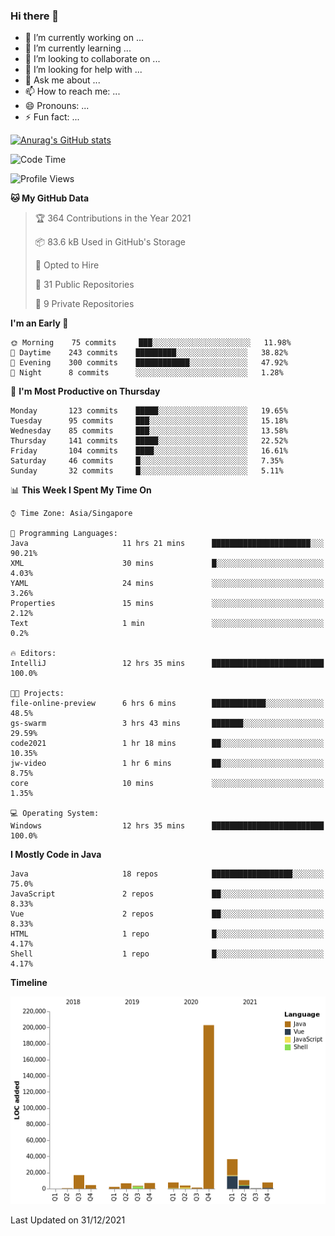 ### Hi there 👋

- 🔭 I’m currently working on ...
- 🌱 I’m currently learning ...
- 👯 I’m looking to collaborate on ...
- 🤔 I’m looking for help with ...
- 💬 Ask me about ...
- 📫 How to reach me: ...
- 😄 Pronouns: ...
- ⚡ Fun fact: ...

[![Anurag's GitHub stats](https://github-readme-stats.vercel.app/api?username=xiumu2017&show_icons=true&theme=radical)](https://github.com/anuraghazra/github-readme-stats)

<!--
**xiumu2017/xiumu2017** is a ✨ _special_ ✨ repository because its `README.md` (this file) appears on your GitHub profile.

Here are some ideas to get you started:

- 🔭 I’m currently working on ...
- 🌱 I’m currently learning ...
- 👯 I’m looking to collaborate on ...
- 🤔 I’m looking for help with ...
- 💬 Ask me about ...
- 📫 How to reach me: ...
- 😄 Pronouns: ...
- ⚡ Fun fact: ...
-->

<!--START_SECTION:waka-->
![Code Time](http://img.shields.io/badge/Code%20Time-178%20hrs%2057%20mins-blue)

![Profile Views](http://img.shields.io/badge/Profile%20Views-0-blue)

**🐱 My GitHub Data** 

> 🏆 364 Contributions in the Year 2021
 > 
> 📦 83.6 kB Used in GitHub's Storage 
 > 
> 💼 Opted to Hire
 > 
> 📜 31 Public Repositories 
 > 
> 🔑 9 Private Repositories  
 > 
**I'm an Early 🐤** 

```text
🌞 Morning    75 commits     ███░░░░░░░░░░░░░░░░░░░░░░   11.98% 
🌆 Daytime    243 commits    █████████░░░░░░░░░░░░░░░░   38.82% 
🌃 Evening    300 commits    ████████████░░░░░░░░░░░░░   47.92% 
🌙 Night      8 commits      ░░░░░░░░░░░░░░░░░░░░░░░░░   1.28%

```
📅 **I'm Most Productive on Thursday** 

```text
Monday       123 commits    █████░░░░░░░░░░░░░░░░░░░░   19.65% 
Tuesday      95 commits     ███░░░░░░░░░░░░░░░░░░░░░░   15.18% 
Wednesday    85 commits     ███░░░░░░░░░░░░░░░░░░░░░░   13.58% 
Thursday     141 commits    █████░░░░░░░░░░░░░░░░░░░░   22.52% 
Friday       104 commits    ████░░░░░░░░░░░░░░░░░░░░░   16.61% 
Saturday     46 commits     █░░░░░░░░░░░░░░░░░░░░░░░░   7.35% 
Sunday       32 commits     █░░░░░░░░░░░░░░░░░░░░░░░░   5.11%

```


📊 **This Week I Spent My Time On** 

```text
⌚︎ Time Zone: Asia/Singapore

💬 Programming Languages: 
Java                     11 hrs 21 mins      ██████████████████████░░░   90.21% 
XML                      30 mins             █░░░░░░░░░░░░░░░░░░░░░░░░   4.03% 
YAML                     24 mins             ░░░░░░░░░░░░░░░░░░░░░░░░░   3.26% 
Properties               15 mins             ░░░░░░░░░░░░░░░░░░░░░░░░░   2.12% 
Text                     1 min               ░░░░░░░░░░░░░░░░░░░░░░░░░   0.2%

🔥 Editors: 
IntelliJ                 12 hrs 35 mins      █████████████████████████   100.0%

🐱‍💻 Projects: 
file-online-preview      6 hrs 6 mins        ████████████░░░░░░░░░░░░░   48.5% 
gs-swarm                 3 hrs 43 mins       ███████░░░░░░░░░░░░░░░░░░   29.59% 
code2021                 1 hr 18 mins        ██░░░░░░░░░░░░░░░░░░░░░░░   10.35% 
jw-video                 1 hr 6 mins         ██░░░░░░░░░░░░░░░░░░░░░░░   8.75% 
core                     10 mins             ░░░░░░░░░░░░░░░░░░░░░░░░░   1.35%

💻 Operating System: 
Windows                  12 hrs 35 mins      █████████████████████████   100.0%

```

**I Mostly Code in Java** 

```text
Java                     18 repos            ██████████████████░░░░░░░   75.0% 
JavaScript               2 repos             ██░░░░░░░░░░░░░░░░░░░░░░░   8.33% 
Vue                      2 repos             ██░░░░░░░░░░░░░░░░░░░░░░░   8.33% 
HTML                     1 repo              █░░░░░░░░░░░░░░░░░░░░░░░░   4.17% 
Shell                    1 repo              █░░░░░░░░░░░░░░░░░░░░░░░░   4.17%

```


**Timeline**

![Chart not found](https://raw.githubusercontent.com/xiumu2017/xiumu2017/main/charts/bar_graph.png) 


 Last Updated on 31/12/2021
<!--END_SECTION:waka-->
